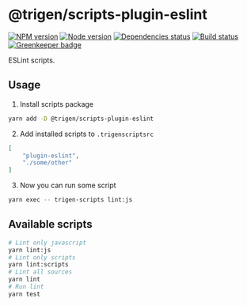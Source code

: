 # @trigen/scripts-plugin-eslint

[![NPM version][npm]][npm-url]
[![Node version][node]][node-url]
[![Dependencies status][deps]][deps-url]
[![Build status][build]][build-url]
[![Greenkeeper badge][greenkeeper]][greenkeeper-url]

[npm]: https://img.shields.io/npm/v/%40trigen/scripts-plugin-eslint.svg
[npm-url]: https://www.npmjs.com/package/@trigen/scripts-plugin-eslint

[node]: https://img.shields.io/node/v/%40trigen/scripts-plugin-eslint.svg
[node-url]: https://nodejs.org

[deps]: https://david-dm.org/TrigenSoftware/scripts.svg?path=packages/scripts-plugin-eslint
[deps-url]: https://david-dm.org/TrigenSoftware/scripts?path=packages/scripts-plugin-eslint

[build]: http://img.shields.io/travis/com/TrigenSoftware/scripts.svg
[build-url]: https://travis-ci.com/TrigenSoftware/scripts

[greenkeeper]: https://badges.greenkeeper.io/TrigenSoftware/scripts.svg
[greenkeeper-url]: https://greenkeeper.io/

ESLint scripts.

## Usage

1. Install scripts package

```bash
yarn add -D @trigen/scripts-plugin-eslint
```

2. Add installed scripts to `.trigenscriptsrc`

```json
[
    "plugin-eslint",
    "./some/other"
]
```

3. Now you can run some script

```bash
yarn exec -- trigen-scripts lint:js
```

## Available scripts

```bash
# Lint only javascript
yarn lint:js
# Lint only scripts
yarn lint:scripts
# Lint all sources
yarn lint
# Run lint
yarn test
```
